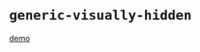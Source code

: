 # `generic-visually-hidden`

[demo](https://thepassle.github.io/generic-components/generic-visually-hidden/demo/index.html)